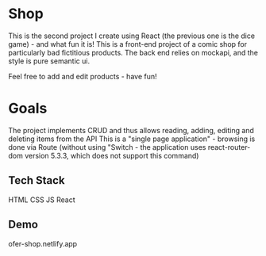 # Shop

This is the second project I create using React (the previous one is the dice game) - and what fun it is!
This is a front-end project of a comic shop for particularly bad fictitious products. The back end relies on mockapi, and the style is pure semantic ui.

Feel free to add and edit products - have fun!

# Goals

The project implements CRUD and thus allows reading, adding, editing and deleting items from the API
This is a "single page application" - browsing is done via Route (without using "Switch - the application uses react-router-dom version 5.3.3, which does not support this command)

## Tech Stack

HTML
CSS
JS
React

## Demo

ofer-shop.netlify.app
